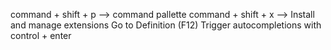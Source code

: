 command + shift + p --> command pallette
command + shift + x --> Install and manage extensions
Go to Definition (F12) 
Trigger autocompletions with control + enter

